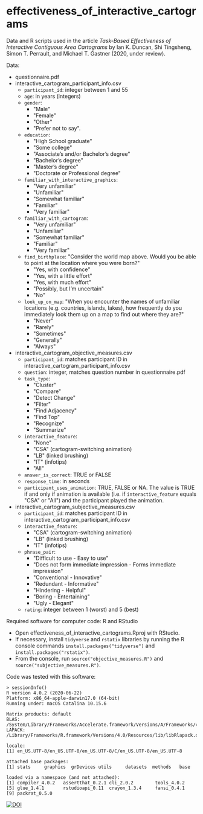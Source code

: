 # effectiveness_of_interactive_cartograms

Data and R scripts used in the article *Task-Based Effectiveness of Interactive Contiguous Area Cartograms* by Ian K. Duncan, Shi Tingsheng, Simon T. Perrault, and Michael T. Gastner (2020, under review).

Data:

- questionnaire.pdf
- interactive_cartogram_participant_info.csv
    * `participant_id`: integer between 1 and 55
    * `age`: in years (integers)
    * `gender`:
        + "Male"
        + "Female"
        + "Other"
        + "Prefer not to say".
    * `education`:
        + "High School graduate"
        + "Some college"
        + "Associate’s and/or Bachelor’s degree"
        + "Bachelor’s degree"
        + "Master’s degree"
        + "Doctorate or Professional degree"
    * `familiar_with_interactive_graphics`:
        + "Very unfamiliar"
        + "Unfamiliar"
        + "Somewhat familiar"
        + "Familiar"
        + "Very familiar"
    * `familiar_with_cartogram`:
        + "Very unfamiliar"
        + "Unfamiliar"
        + "Somewhat familiar"
        + "Familiar"
        + "Very familiar"
    * `find_birthplace`: "Consider the world map above. Would you be able to
      point at the location where you were born?"
        + "Yes, with confidence"
        + "Yes, with a little effort"
        + "Yes, with much effort"
        + "Possibly, but I’m uncertain"
        + "No"
    * `look_up_on_map`: "When you encounter the names of unfamiliar locations
      (e.g. countries, islands, lakes), how frequently do you immediately look
      them up on a map to find out where they are?"
        + "Never"
        + "Rarely"
        + "Sometimes"
        + "Generally"
        + "Always"
- interactive_cartogram_objective_measures.csv
    * `participant_id`: matches participant ID in
      interactive_cartogram_participant_info.csv
    * `question`: integer, matches question number in questionnaire.pdf
    * `task_type`: 
        + "Cluster"
        + "Compare"
        + "Detect Change"
        + "Filter"
        + "Find Adjacency"
        + "Find Top"
        + "Recognize"
        + "Summarize"
    * `interactive_feature`: 
        + "None"
        + "CSA" (cartogram-switching animation)
        + "LB" (linked brushing)
        + "IT" (infotips)
        + "All"
    * `answer_is_correct`: TRUE or FALSE
    * `response_time`: in seconds
    * `participant_uses_animation`: TRUE, FALSE or NA.
      The value is TRUE if and only if animation is available (i.e. if
      `interactive_feature` equals "CSA" or "All") and the participant played
      the animation.
- interactive_cartogram_subjective_measures.csv
    * `participant_id`: matches participant ID in
      interactive_cartogram_participant_info.csv
    * `interactive_feature`: 
        + "CSA" (cartogram-switching animation)
        + "LB" (linked brushing)
        + "IT" (infotips)
    * `phrase_pair`:
        + "Difficult to use - Easy to use"
        + "Does not form immediate impression - Forms immediate impression"
        + "Conventional - Innovative"
        + "Redundant - Informative"
        + "Hindering - Helpful"
        + "Boring - Entertaining"
        + "Ugly - Elegant"
    * `rating`: integer between 1 (worst) and 5 (best)

Required software for computer code: R and RStudio

- Open effectiveness_of_interactive_cartograms.Rproj with RStudio.
- If necessary, install `tidyverse` and `rstatix` libraries by running the R
  console commands `install.packages("tidyverse")` and
  `install.packages("rstatix")`.
- From the console, run `source("objective_measures.R")` and
  `source("subjective_measures.R")`.
  
Code was tested with this software:

```
> sessionInfo()
R version 4.0.2 (2020-06-22)
Platform: x86_64-apple-darwin17.0 (64-bit)
Running under: macOS Catalina 10.15.6

Matrix products: default
BLAS:   /System/Library/Frameworks/Accelerate.framework/Versions/A/Frameworks/vecLib.framework/Versions/A/libBLAS.dylib
LAPACK: /Library/Frameworks/R.framework/Versions/4.0/Resources/lib/libRlapack.dylib

locale:
[1] en_US.UTF-8/en_US.UTF-8/en_US.UTF-8/C/en_US.UTF-8/en_US.UTF-8

attached base packages:
[1] stats     graphics  grDevices utils     datasets  methods   base     

loaded via a namespace (and not attached):
[1] compiler_4.0.2   assertthat_0.2.1 cli_2.0.2        tools_4.0.2     
[5] glue_1.4.1       rstudioapi_0.11  crayon_1.3.4     fansi_0.4.1     
[9] packrat_0.5.0 
```

[![DOI](https://zenodo.org/badge/DOI/10.5281/zenodo.4064663.svg)](https://doi.org/10.5281/zenodo.4064663)



